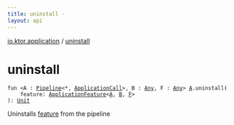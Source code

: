 ```yaml
---
title: uninstall - 
layout: api
---
```


<div class='api-docs-breadcrumbs'><a href="index.html">io.ktor.application</a> / <a href="./uninstall.html">uninstall</a></div>

# uninstall

<div class="signature"><code><span class="keyword">fun </span><span class="symbol">&lt;</span><span class="identifier">A</span>&nbsp;<span class="symbol">:</span>&nbsp;<a href="../io.ktor.util.pipeline/-pipeline/index.html"><span class="identifier">Pipeline</span></a><span class="symbol">&lt;</span><span class="identifier">*</span><span class="symbol">,</span>&nbsp;<a href="-application-call/index.html"><span class="identifier">ApplicationCall</span></a><span class="symbol">&gt;</span><span class="symbol">, </span><span class="identifier">B</span>&nbsp;<span class="symbol">:</span>&nbsp;<a href="https://kotlinlang.org/api/latest/jvm/stdlib/kotlin/-any/index.html"><span class="identifier">Any</span></a><span class="symbol">, </span><span class="identifier">F</span>&nbsp;<span class="symbol">:</span>&nbsp;<a href="https://kotlinlang.org/api/latest/jvm/stdlib/kotlin/-any/index.html"><span class="identifier">Any</span></a><span class="symbol">&gt;</span> <a href="uninstall.html#A"><span class="identifier">A</span></a><span class="symbol">.</span><span class="identifier">uninstall</span><span class="symbol">(</span><br/>&nbsp;&nbsp;&nbsp;&nbsp;<span class="parameterName" id="io.ktor.application$uninstall(io.ktor.application.uninstall.A, io.ktor.application.ApplicationFeature((io.ktor.application.uninstall.A, io.ktor.application.uninstall.B, io.ktor.application.uninstall.F)))/feature">feature</span><span class="symbol">:</span>&nbsp;<a href="-application-feature/index.html"><span class="identifier">ApplicationFeature</span></a><span class="symbol">&lt;</span><a href="uninstall.html#A"><span class="identifier">A</span></a><span class="symbol">,</span>&nbsp;<a href="uninstall.html#B"><span class="identifier">B</span></a><span class="symbol">,</span>&nbsp;<a href="uninstall.html#F"><span class="identifier">F</span></a><span class="symbol">&gt;</span><br/><span class="symbol">)</span><span class="symbol">: </span><a href="https://kotlinlang.org/api/latest/jvm/stdlib/kotlin/-unit/index.html"><span class="identifier">Unit</span></a></code></div>

Uninstalls <a href="uninstall.html#io.ktor.application$uninstall(io.ktor.application.uninstall.A, io.ktor.application.ApplicationFeature((io.ktor.application.uninstall.A, io.ktor.application.uninstall.B, io.ktor.application.uninstall.F)))/feature">feature</a> from the pipeline

